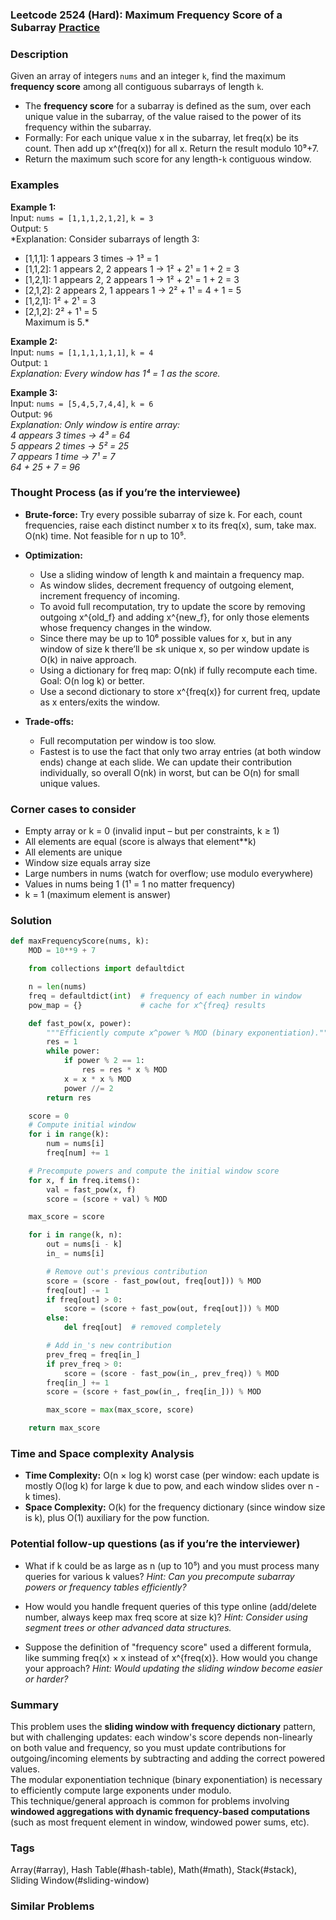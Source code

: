 ### Leetcode 2524 (Hard): Maximum Frequency Score of a Subarray [Practice](https://leetcode.com/problems/maximum-frequency-score-of-a-subarray)  

### Description  
Given an array of integers `nums` and an integer `k`, find the maximum **frequency score** among all contiguous subarrays of length `k`.  
- The **frequency score** for a subarray is defined as the sum, over each unique value in the subarray, of the value raised to the power of its frequency within the subarray.  
- Formally: For each unique value x in the subarray, let freq(x) be its count. Then add up x^(freq(x)) for all x. Return the result modulo 10⁹+7.  
- Return the maximum such score for any length-`k` contiguous window.  

### Examples  

**Example 1:**  
Input: `nums = [1,1,1,2,1,2]`, `k = 3`  
Output: `5`  
*Explanation: Consider subarrays of length 3:  
- [1,1,1]: 1 appears 3 times → 1³ = 1  
- [1,1,2]: 1 appears 2, 2 appears 1 → 1² + 2¹ = 1 + 2 = 3  
- [1,2,1]: 1 appears 2, 2 appears 1 → 1² + 2¹ = 1 + 2 = 3  
- [2,1,2]: 2 appears 2, 1 appears 1 → 2² + 1¹ = 4 + 1 = 5  
- [1,2,1]: 1² + 2¹ = 3  
- [2,1,2]: 2² + 1¹ = 5  
Maximum is 5.*

**Example 2:**  
Input: `nums = [1,1,1,1,1,1]`, `k = 4`  
Output: `1`  
*Explanation: Every window has 1⁴ = 1 as the score.*

**Example 3:**  
Input: `nums = [5,4,5,7,4,4]`, `k = 6`  
Output: `96`  
*Explanation: Only window is entire array:  
4 appears 3 times → 4³ = 64  
5 appears 2 times → 5² = 25  
7 appears 1 time → 7¹ = 7  
64 + 25 + 7 = 96*  

### Thought Process (as if you’re the interviewee)  
- **Brute-force:** Try every possible subarray of size k. For each, count frequencies, raise each distinct number x to its freq(x), sum, take max. O(nk) time. Not feasible for n up to 10⁵.
- **Optimization:**  
  - Use a sliding window of length k and maintain a frequency map.
  - As window slides, decrement frequency of outgoing element, increment frequency of incoming.
  - To avoid full recomputation, try to update the score by removing outgoing x^{old_f} and adding x^{new_f}, for only those elements whose frequency changes in the window.
  - Since there may be up to 10⁶ possible values for x, but in any window of size k there’ll be ≤k unique x, so per window update is O(k) in naive approach.
  - Using a dictionary for freq map: O(nk) if fully recompute each time. Goal: O(n log k) or better.
  - Use a second dictionary to store x^{freq(x)} for current freq, update as x enters/exits the window.

- **Trade-offs:**  
  - Full recomputation per window is too slow.  
  - Fastest is to use the fact that only two array entries (at both window ends) change at each slide. We can update their contribution individually, so overall O(nk) in worst, but can be O(n) for small unique values.

### Corner cases to consider  
- Empty array or k = 0 (invalid input – but per constraints, k ≥ 1)  
- All elements are equal (score is always that element\*\*k)  
- All elements are unique  
- Window size equals array size  
- Large numbers in nums (watch for overflow; use modulo everywhere)  
- Values in nums being 1 (1¹ = 1 no matter frequency)  
- k = 1 (maximum element is answer)

### Solution

```python
def maxFrequencyScore(nums, k):
    MOD = 10**9 + 7

    from collections import defaultdict

    n = len(nums)
    freq = defaultdict(int)  # frequency of each number in window
    pow_map = {}             # cache for x^{freq} results

    def fast_pow(x, power):
        """Efficiently compute x^power % MOD (binary exponentiation)."""
        res = 1
        while power:
            if power % 2 == 1:
                res = res * x % MOD
            x = x * x % MOD
            power //= 2
        return res

    score = 0
    # Compute initial window
    for i in range(k):
        num = nums[i]
        freq[num] += 1

    # Precompute powers and compute the initial window score
    for x, f in freq.items():
        val = fast_pow(x, f)
        score = (score + val) % MOD

    max_score = score

    for i in range(k, n):
        out = nums[i - k]
        in_ = nums[i]

        # Remove out's previous contribution
        score = (score - fast_pow(out, freq[out])) % MOD
        freq[out] -= 1
        if freq[out] > 0:
            score = (score + fast_pow(out, freq[out])) % MOD
        else:
            del freq[out]  # removed completely

        # Add in_'s new contribution
        prev_freq = freq[in_]
        if prev_freq > 0:
            score = (score - fast_pow(in_, prev_freq)) % MOD
        freq[in_] += 1
        score = (score + fast_pow(in_, freq[in_])) % MOD

        max_score = max(max_score, score)

    return max_score
```

### Time and Space complexity Analysis  

- **Time Complexity:** O(n × log k) worst case (per window: each update is mostly O(log k) for large k due to pow, and each window slides over n - k times).
- **Space Complexity:** O(k) for the frequency dictionary (since window size is k), plus O(1) auxiliary for the pow function.

### Potential follow-up questions (as if you’re the interviewer)  

- What if k could be as large as n (up to 10⁵) and you must process many queries for various k values?
  *Hint: Can you precompute subarray powers or frequency tables efficiently?*

- How would you handle frequent queries of this type online (add/delete number, always keep max freq score at size k)?
  *Hint: Consider using segment trees or other advanced data structures.*

- Suppose the definition of "frequency score" used a different formula, like summing freq(x) × x instead of x^{freq(x)}. How would you change your approach?
  *Hint: Would updating the sliding window become easier or harder?*

### Summary
This problem uses the **sliding window with frequency dictionary** pattern, but with challenging updates: each window's score depends non-linearly on both value and frequency, so you must update contributions for outgoing/incoming elements by subtracting and adding the correct powered values.  
The modular exponentiation technique (binary exponentiation) is necessary to efficiently compute large exponents under modulo.  
This technique/general approach is common for problems involving **windowed aggregations with dynamic frequency-based computations** (such as most frequent element in window, windowed power sums, etc).

### Tags
Array(#array), Hash Table(#hash-table), Math(#math), Stack(#stack), Sliding Window(#sliding-window)

### Similar Problems
